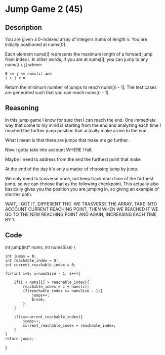 # Jump Game 2 (45)

## Description 

You are given a 0-indexed array of integers nums of length n. You are initially positioned at nums[0].

Each element nums[i] represents the maximum length of a forward jump from index i. In other words, if you are at nums[i], you can jump to any nums[i + j] where:

    0 <= j <= nums[i] and
    i + j < n

Return the minimum number of jumps to reach nums[n - 1]. The test cases are generated such that you can reach nums[n - 1].

## Reasoning

In this jump game I know for sure that I can reach the end.
One immediate way that come to my mind is starting from the end and analyzing each time I reached the further jump position that actually make arrive to the end.

What i mean is that there are jumps that make me go further.

Now i gotta take into account WHERE I fall.

Maybe I need to address from the end the furthest point that make 

At the end of the day it's only a matter of choosing jump by jump.

We only need to trasverse once, but keep track each time of the furthest jump, so we can choose that as the following checkpoint.
This actually also basically gives you the position you are jumping in, so giving an example of shortes path.

WAIT, I GOT IT, DIFFERENT THO.
WE TRASVERSE THE ARRAY, TAKE INTO ACCOUNT CURRENT REACHING POINT, THEN WHEN WE REACHED IT WE GO TO THE NEW REACHING POINT AND AGAIN, INCREASING EACH TIME BY 1.

## Code

int jump(int* nums, int numsSize) {

    int jumps = 0;
    int reachable_index = 0;
    int current_reachable_index = 0;

    for(int i=0; i<numsSize - 1; i++){

        if(i + nums[i] > reachable_index){
            reachable_index = i + nums[i];
            if(reachable_index >= numsSize - 1){
                jumps++;
                break;
            }
        }

        if(i==current_reachable_index){
            jumps++;
            current_reachable_index = reachable_index;
        }
    }
    return jumps;
}

